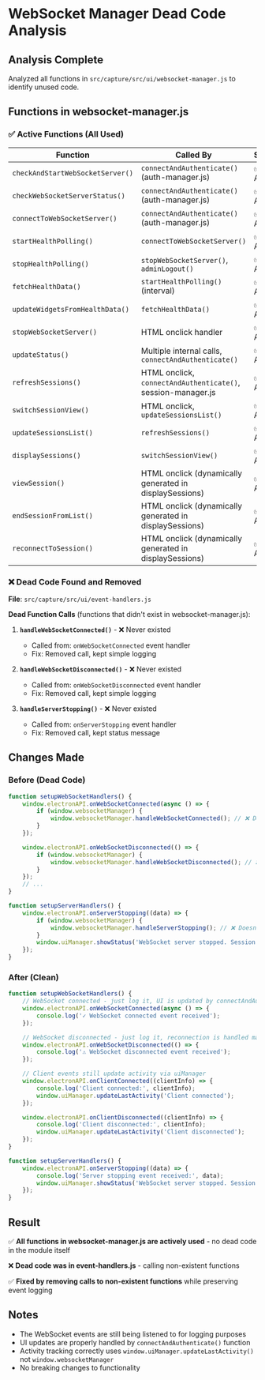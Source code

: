 # WebSocket Manager Dead Code Analysis

## Analysis Complete

Analyzed all functions in `src/capture/src/ui/websocket-manager.js` to identify unused code.

## Functions in websocket-manager.js

### ✅ Active Functions (All Used)

| Function | Called By | Status |
|----------|-----------|--------|
| `checkAndStartWebSocketServer()` | `connectAndAuthenticate()` (auth-manager.js) | ✅ Active |
| `checkWebSocketServerStatus()` | `connectAndAuthenticate()` (auth-manager.js) | ✅ Active |
| `connectToWebSocketServer()` | `connectAndAuthenticate()` (auth-manager.js) | ✅ Active |
| `startHealthPolling()` | `connectToWebSocketServer()` | ✅ Active |
| `stopHealthPolling()` | `stopWebSocketServer()`, `adminLogout()` | ✅ Active |
| `fetchHealthData()` | `startHealthPolling()` (interval) | ✅ Active |
| `updateWidgetsFromHealthData()` | `fetchHealthData()` | ✅ Active |
| `stopWebSocketServer()` | HTML onclick handler | ✅ Active |
| `updateStatus()` | Multiple internal calls, `connectAndAuthenticate()` | ✅ Active |
| `refreshSessions()` | HTML onclick, `connectAndAuthenticate()`, session-manager.js | ✅ Active |
| `switchSessionView()` | HTML onclick, `updateSessionsList()` | ✅ Active |
| `updateSessionsList()` | `refreshSessions()` | ✅ Active |
| `displaySessions()` | `switchSessionView()` | ✅ Active |
| `viewSession()` | HTML onclick (dynamically generated in displaySessions) | ✅ Active |
| `endSessionFromList()` | HTML onclick (dynamically generated in displaySessions) | ✅ Active |
| `reconnectToSession()` | HTML onclick (dynamically generated in displaySessions) | ✅ Active |

### ❌ Dead Code Found and Removed

**File**: `src/capture/src/ui/event-handlers.js`

**Dead Function Calls** (functions that didn't exist in websocket-manager.js):

1. **`handleWebSocketConnected()`** - ❌ Never existed
   - Called from: `onWebSocketConnected` event handler
   - Fix: Removed call, kept simple logging

2. **`handleWebSocketDisconnected()`** - ❌ Never existed
   - Called from: `onWebSocketDisconnected` event handler
   - Fix: Removed call, kept simple logging

3. **`handleServerStopping()`** - ❌ Never existed
   - Called from: `onServerStopping` event handler
   - Fix: Removed call, kept status message

## Changes Made

### Before (Dead Code)
```javascript
function setupWebSocketHandlers() {
    window.electronAPI.onWebSocketConnected(async () => {
        if (window.websocketManager) {
            window.websocketManager.handleWebSocketConnected(); // ❌ Doesn't exist
        }
    });

    window.electronAPI.onWebSocketDisconnected(() => {
        if (window.websocketManager) {
            window.websocketManager.handleWebSocketDisconnected(); // ❌ Doesn't exist
        }
    });
    // ...
}

function setupServerHandlers() {
    window.electronAPI.onServerStopping((data) => {
        if (window.websocketManager) {
            window.websocketManager.handleServerStopping(); // ❌ Doesn't exist
        }
        window.uiManager.showStatus('WebSocket server stopped. Session preserved.', 'info');
    });
}
```

### After (Clean)
```javascript
function setupWebSocketHandlers() {
    // WebSocket connected - just log it, UI is updated by connectAndAuthenticate()
    window.electronAPI.onWebSocketConnected(async () => {
        console.log('✓ WebSocket connected event received');
    });

    // WebSocket disconnected - just log it, reconnection is handled manually
    window.electronAPI.onWebSocketDisconnected(() => {
        console.log('⚠️ WebSocket disconnected event received');
    });

    // Client events still update activity via uiManager
    window.electronAPI.onClientConnected((clientInfo) => {
        console.log('Client connected:', clientInfo);
        window.uiManager.updateLastActivity('Client connected');
    });

    window.electronAPI.onClientDisconnected((clientInfo) => {
        console.log('Client disconnected:', clientInfo);
        window.uiManager.updateLastActivity('Client disconnected');
    });
}

function setupServerHandlers() {
    window.electronAPI.onServerStopping((data) => {
        console.log('Server stopping event received:', data);
        window.uiManager.showStatus('WebSocket server stopped. Session preserved.', 'info');
    });
}
```

## Result

✅ **All functions in websocket-manager.js are actively used** - no dead code in the module itself

❌ **Dead code was in event-handlers.js** - calling non-existent functions

✅ **Fixed by removing calls to non-existent functions** while preserving event logging

## Notes

- The WebSocket events are still being listened to for logging purposes
- UI updates are properly handled by `connectAndAuthenticate()` function
- Activity tracking correctly uses `window.uiManager.updateLastActivity()` not `window.websocketManager`
- No breaking changes to functionality

